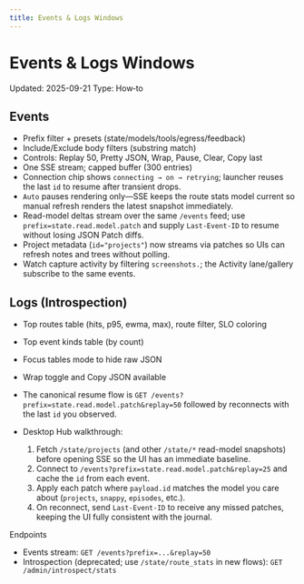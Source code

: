 ```yaml
---
title: Events & Logs Windows
---
```


# Events & Logs Windows
Updated: 2025-09-21
Type: How‑to

## Events
- Prefix filter + presets (state/models/tools/egress/feedback)
- Include/Exclude body filters (substring match)
- Controls: Replay 50, Pretty JSON, Wrap, Pause, Clear, Copy last
- One SSE stream; capped buffer (300 entries)
- Connection chip shows `connecting → on → retrying`; launcher reuses the last `id` to resume after transient drops.
- `Auto` pauses rendering only—SSE keeps the route stats model current so manual refresh renders the latest snapshot immediately.
- Read-model deltas stream over the same `/events` feed; use `prefix=state.read.model.patch` and supply `Last-Event-ID` to resume without losing JSON Patch diffs.
- Project metadata (`id="projects"`) now streams via patches so UIs can refresh notes and trees without polling.
- Watch capture activity by filtering `screenshots.`; the Activity lane/gallery subscribe to the same events.

## Logs (Introspection)
- Top routes table (hits, p95, ewma, max), route filter, SLO coloring
- Top event kinds table (by count)
- Focus tables mode to hide raw JSON
- Wrap toggle and Copy JSON available

- The canonical resume flow is `GET /events?prefix=state.read.model.patch&replay=50` followed by reconnects with the last `id` you observed.
- Desktop Hub walkthrough:
  1. Fetch `/state/projects` (and other `/state/*` read-model snapshots) before opening SSE so the UI has an immediate baseline.
  2. Connect to `/events?prefix=state.read.model.patch&replay=25` and cache the `id` from each event.
  3. Apply each patch where `payload.id` matches the model you care about (`projects`, `snappy`, `episodes`, etc.).
  4. On reconnect, send `Last-Event-ID` to receive any missed patches, keeping the UI fully consistent with the journal.

Endpoints
- Events stream: `GET /events?prefix=...&replay=50`
- Introspection (deprecated; use `/state/route_stats` in new flows): `GET /admin/introspect/stats`
